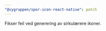 ```yaml
---
"@vygruppen/spor-icon-react-native": patch
---
```


Fikser feil ved generering av sirkulærere ikoner.
